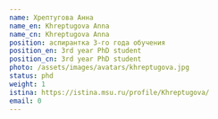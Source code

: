 ```yaml
---
name: Хрептугова Анна
name_en: Khreptugova Anna
name_cn: Khreptugova Anna
position: аспирантка 3-го года обучения
position_en: 3rd year PhD student
position_cn: 3rd year PhD student
photo: /assets/images/avatars/khreptugova.jpg
status: phd
weight: 1
istina: https://istina.msu.ru/profile/Khreptugova/
email: 0
---
```


